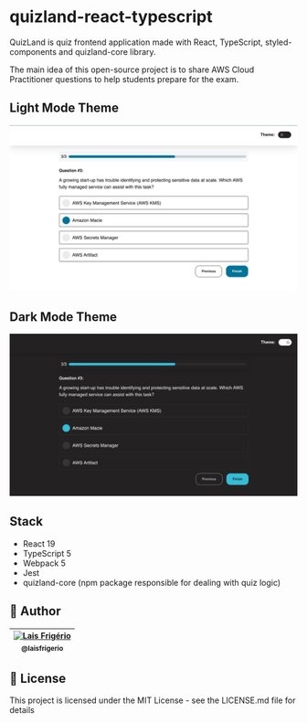 # quizland-react-typescript

QuizLand is quiz frontend application made with React, TypeScript, styled-components and quizland-core library.

The main idea of this open-source project is to share AWS Cloud Practitioner questions to help students prepare for the exam. 

## Light Mode Theme

<p align="center">
  <a><img src="./screenshots/question-light-mode.png" alt="Uma pergunta de um quiz com 4 opções de resposta sobre a certificação AWS Cloud Practitioner utilizando uma tema claro com fundo branco, texto preto e uma cor secundária em azul mar." title="Uma pergunta de um quiz com 4 opções de resposta sobre a certificação AWS Cloud Practitioner utilizando uma tema claro com fundo branco, texto preto e uma cor secundária em azul mar."></a>
</p>

## Dark Mode Theme

<p align="center">
  <a><img src="./screenshots/question-dark-mode.png" alt="Uma pergunta de um quiz com 4 opções de resposta sobre a certificação AWS Cloud Practitioner utilizando uma tema escuro com fundo preto, texto branco e uma cor secundária em azul mar." title="Uma pergunta de um quiz com 4 opções de resposta sobre a certificação AWS Cloud Practitioner utilizando uma tema escuro com fundo preto, texto branco e uma cor secundária em azul mar."></a>
</p>

## Stack

- React 19
- TypeScript 5
- Webpack 5
- Jest
- quizland-core (npm package responsible for dealing with quiz logic)

## 👩 Author

| [<img src="https://avatars.githubusercontent.com/u/20709086?v=4" width="100px;" alt="Lais Frigério"/><br /><sub><b>@laisfrigerio</b></sub>](https://github.com/laisfrigerio)<br /> |
| :--------------------------------------------------------------------------------------------------------------------------------------------------------------------------------: |

## 📄 License

This project is licensed under the MIT License - see the LICENSE.md file for details
